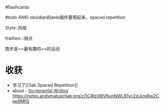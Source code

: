 #flashcards

#todo ANKI obsidian的anki插件要用起来。spaced repetition

Style::风格
<!--SR:!2022-12-29,4,270-->

frailties:::弱点
<!--SR:!2022-12-29,1,170!2023-01-06,9,250-->

跑步是==最有趣的==的运动  <!--SR:!2022-12-29,4,270-->

# 收获
- 学习了[[3ab Spaced Repetition]]
- about -   [Incremental Writing](https://github.com/st3v3nmw/obsidian-spaced-repetition/wiki/Incremental-Writing)
https://notes.andymatuschak.org/z7iCjRziX6V6unNWL81yc2dJicpRw2Cpp9MfQ